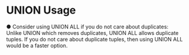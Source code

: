 # UNION Usage

● Consider using UNION ALL if you do not care about duplicates:   
Unlike UNION which removes duplicates, UNION ALL allows duplicate tuples.
If you do not care about duplicate tuples, then using UNION ALL would be
a faster option.